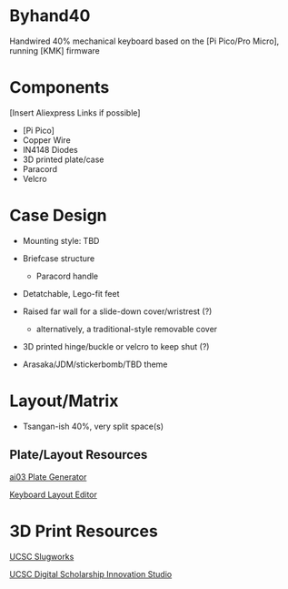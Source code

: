 # Byhand40
Handwired 40% mechanical keyboard based on the [Pi Pico/Pro Micro], running [KMK] firmware

# Components
[Insert Aliexpress Links if possible]
- [Pi Pico]
- Copper Wire
- IN4148 Diodes
- 3D printed plate/case
- Paracord
- Velcro

# Case Design 
- Mounting style: TBD

- Briefcase structure 
    - Paracord handle
- Detatchable, Lego-fit feet
- Raised far wall for a slide-down cover/wristrest (?)
    - alternatively, a traditional-style removable cover
- 3D printed hinge/buckle or velcro to keep shut (?)

- Arasaka/JDM/stickerbomb/TBD theme

# Layout/Matrix
- Tsangan-ish 40%, very split space(s)
## Plate/Layout Resources
[ai03 Plate Generator](https://kbplate.ai03.com/)

[Keyboard Layout Editor](https://keyboard-layout-editor.com/#/)

# 3D Print Resources
[UCSC Slugworks](https://slugworks.engineering.ucsc.edu/)

[UCSC Digital Scholarship Innovation Studio](https://guides.library.ucsc.edu/DS/DSI/Home)